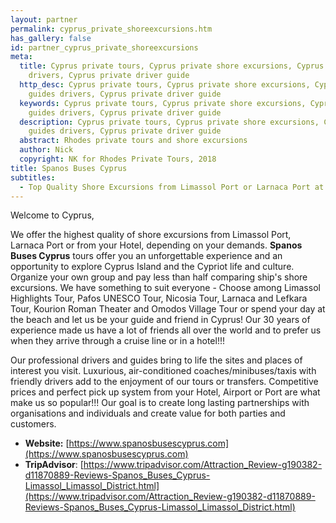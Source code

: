 ```yaml
---
layout: partner
permalink: cyprus_private_shoreexcursions.htm
has_gallery: false
id: partner_cyprus_private_shoreexcursions
meta:
  title: Cyprus private tours, Cyprus private shore excursions, Cyprus private guides
    drivers, Cyprus private driver guide
  http_desc: Cyprus private tours, Cyprus private shore excursions, Cyprus private
    guides drivers, Cyprus private driver guide
  keywords: Cyprus private tours, Cyprus private shore excursions, Cyprus private
    guides drivers, Cyprus private driver guide
  description: Cyprus private tours, Cyprus private shore excursions, Cyprus private
    guides drivers, Cyprus private driver guide
  abstract: Rhodes private tours and shore excursions
  author: Nick
  copyright: NK for Rhodes Private Tours, 2018
title: Spanos Buses Cyprus
subtitles:
  - Top Quality Shore Excursions from Limassol Port or Larnaca Port at Unbeatable Prices!
---
```

Welcome to Cyprus,

We offer the highest quality of shore excursions from Limassol Port, Larnaca Port or from your Hotel, depending on your demands. **Spanos Buses Cyprus** tours offer you an unforgettable experience and an opportunity to explore Cyprus Island and the Cypriot life and culture. Organize your own group and pay less than half comparing ship's shore excursions. We have something to suit everyone - Choose among Limassol Highlights Tour, Pafos UNESCO Tour, Nicosia Tour, Larnaca and Lefkara Tour, Kourion Roman Theater and Omodos Village Tour or spend your day at the beach and let us be your guide and friend in Cyprus! Our 30 years of experience made us have a lot of friends all over the world and to prefer us when they arrive through a cruise line or in a hotel!!!

Our professional drivers and guides bring to life the sites and places of interest you visit. Luxurious, air-conditioned coaches/minibuses/taxis with friendly drivers add to the enjoyment of our tours or transfers. Competitive prices and perfect pick up system from your Hotel, Airport or Port are what make us so popular!!! Our goal is to create long lasting partnerships with organisations and individuals and create value for both parties and customers.

- **Website:** [https://www.spanosbusescyprus.com](https://www.spanosbusescyprus.com)
- **TripAdvisor**: [https://www.tripadvisor.com/Attraction_Review-g190382-d11870889-Reviews-Spanos_Buses_Cyprus-Limassol_Limassol_District.html](https://www.tripadvisor.com/Attraction_Review-g190382-d11870889-Reviews-Spanos_Buses_Cyprus-Limassol_Limassol_District.html)